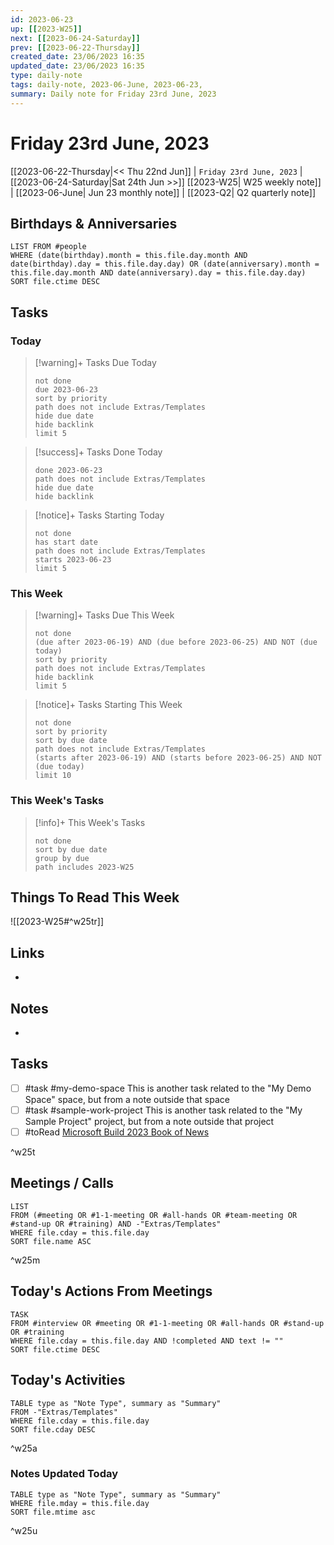 ```yaml
---
id: 2023-06-23
up: [[2023-W25]]
next: [[2023-06-24-Saturday]]
prev: [[2023-06-22-Thursday]]
created_date: 23/06/2023 16:35
updated_date: 23/06/2023 16:35
type: daily-note
tags: daily-note, 2023-06-June, 2023-06-23,
summary: Daily note for Friday 23rd June, 2023
---
```


# Friday 23rd June, 2023

[[2023-06-22-Thursday|<< Thu 22nd Jun]] | `Friday 23rd June, 2023` | [[2023-06-24-Saturday|Sat 24th Jun >>]]
[[2023-W25| W25 weekly note]] | [[2023-06-June| Jun 23 monthly note]] | [[2023-Q2| Q2 quarterly note]] 

## Birthdays & Anniversaries

```dataview
LIST FROM #people
WHERE (date(birthday).month = this.file.day.month AND date(birthday).day = this.file.day.day) OR (date(anniversary).month = this.file.day.month AND date(anniversary).day = this.file.day.day)
SORT file.ctime DESC
```

## Tasks

### Today

> [!warning]+ Tasks Due Today
> ```tasks
> not done
> due 2023-06-23
> sort by priority 
> path does not include Extras/Templates
> hide due date
> hide backlink
> limit 5
> ```

> [!success]+ Tasks Done Today
> ```tasks 
> done 2023-06-23
> path does not include Extras/Templates
> hide due date
> hide backlink
> ```

> [!notice]+ Tasks Starting Today
> ```tasks
> not done
> has start date
> path does not include Extras/Templates
> starts 2023-06-23
> limit 5
> ```

### This Week

> [!warning]+ Tasks Due This Week
> ```tasks
> not done
> (due after 2023-06-19) AND (due before 2023-06-25) AND NOT (due today)
> sort by priority 
> path does not include Extras/Templates
> hide backlink
> limit 5
> ```

> [!notice]+ Tasks Starting This Week
> ```tasks
> not done
> sort by priority
> sort by due date
> path does not include Extras/Templates
> (starts after 2023-06-19) AND (starts before 2023-06-25) AND NOT (due today)
> limit 10
>```

### This Week's Tasks

> [!info]+ This Week's Tasks
> ```tasks
> not done
> sort by due date
> group by due
> path includes 2023-W25
> ```

## Things To Read This Week

![[2023-W25#^w25tr]]

## Links

- 

## Notes

- 

## Tasks

- [ ] #task #my-demo-space This is another task related to the "My Demo Space" space, but from a note outside that space
- [ ] #task #sample-work-project This is another task related to the "My Sample Project" project, but from a note outside that project
- [ ] #toRead [Microsoft Build 2023 Book of News](https://news.microsoft.com/build-2023-book-of-news/)

^w25t

## Meetings / Calls

```dataview
LIST
FROM (#meeting OR #1-1-meeting OR #all-hands OR #team-meeting OR #stand-up OR #training) AND -"Extras/Templates"
WHERE file.cday = this.file.day
SORT file.name ASC
```
^w25m

## Today's Actions From Meetings

```dataview
TASK
FROM #interview OR #meeting OR #1-1-meeting OR #all-hands OR #stand-up OR #training
WHERE file.cday = this.file.day AND !completed AND text != ""
SORT file.ctime DESC
```

## Today's Activities

```dataview
TABLE type as "Note Type", summary as "Summary"
FROM -"Extras/Templates"
WHERE file.cday = this.file.day
SORT file.cday DESC
```
^w25a

### Notes Updated Today

```dataview
TABLE type as "Note Type", summary as "Summary"
WHERE file.mday = this.file.day
SORT file.mtime asc

```
^w25u
